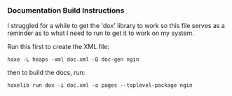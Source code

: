 ### Documentation Build Instructions

I struggled for a while to get the 'dox' library to work so this file serves as a reminder
as to what I need to run to get it to work on my system.

Run this first to create the XML file:
```
haxe -L heaps -xml doc.xml -D doc-gen ngin
```

then to build the docs, run:
```
haxelib run dox -i doc.xml -o pages --toplevel-package ngin 
```
